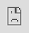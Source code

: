 ![happy_new_year_0](https://user-images.githubusercontent.com/114459505/207221585-0db261b7-5c65-4de2-88c9-5fd80e6a1ee3.jpg)


# Бричков Никита, 041 группа
![N|Solid](https://storage.theoryandpractice.ru/tnp/uploads/image_block/000/052/014/image/base_d9dd9b626f.jpg)


<style>
/* Стили кнопки */
.iksweb{display: inline-block;cursor: pointer; font-size:16px;text-decoration:none;padding:25px 22px; color:#354251;background:#5ae671;border-radius:60px;border:3px solid #6e0c0c;}
.iksweb:hover{background:#22a9f2;color:#c7329d;border:3px solid #3e32c7;transition: all 0.2s ease;}
</style>

<a class="iksweb" href="https://github.com/EvilCarr0t" target="_blank"  title="Сайт на мой GitHub - аккаунт">Сайт на мой GitHub - аккаунт</a>








## Таблица на Miro
<iframe width="768" height="432" src="https://miro.com/app/live-embed/uXjVPD1y1-g=/?moveToViewport=-7098,-2251,1976,984&embedId=263088868628" frameborder="0" scrolling="no" allowfullscreen></iframe>






## Интерактивное изображение на Genially
<iframe title="Interactive image" frameborder="0" width="1200" height="674" style="position: absolute; top: 0; left: 0; width: 100%; height: 100%;" src="https://view.genial.ly/6378d7e28460fb0017c365a1" type="text/html" allowscriptaccess="always" allowfullscreen="true" scrolling="yes" allownetworking="all"></iframe>




[![](https://mermaid.ink/img/pako:eNqlk81u2kAQx19ltScikVCgJYkPlZpA2nt7wzls7DW2hDEy60oRtgTJgUMiJeqp6qfUS68UYomY4rzC7Bt1dg2p0la51AdrZ3bm958Pe0itwObUoJ2Q9V3ypmn2CD4v2vARUnkGK0ghJXKCxxSNBRqQ6cP8mGxvP4_hDnJYynM5-R2wgincyRG-Z7Bcu2-JRvyMyUFJ59zAHHL05RiUwXSrED4ooAt9MdeXuSpgjLETxKw2KjE5HMI7mKLMAoVW8kxerCWSAnW4qS_FmALzz8oQ1WzDd7SWWi-FrIx6CJKX8ur4AWym6sL8x2CtP2FEq6vIXI5VlWPt-KGGIC8eCGAXIzV3efmIwFEbvqq2dR03MF0TmkWJuDeYEfiMsZlaDWajA6MnBL7pXY31cG9j8rKEE8STEiKwIPBJQdebaP2F-w_YUQG71m1kOADcGDY_IvAeccrIN9gP8lw3jbuOyasSfFE5KHO1RcvU56HPPBu_16ECm1S43OcmNfBoc4dFXWFSs5dgKItE8Pq0Z1FDhBEv06hvM8GbHsMv3aeGw7qDe2_L9kQQ3ju7AbM5mkMqTvv65_AGApFW0HO8jvJHYRfdrhD9gVGpqOudjifc6GTHCvzKwLNdFgr37X6j0qg19litzhu7dfasXretk-r-nlN7WnXs3SfVGqNJkvwCLIXpzQ?type=png)](https://mermaid.live/edit#pako:eNqlk81u2kAQx19ltScikVCgJYkPlZpA2nt7wzls7DW2hDEy60oRtgTJgUMiJeqp6qfUS68UYomY4rzC7Bt1dg2p0la51AdrZ3bm958Pe0itwObUoJ2Q9V3ypmn2CD4v2vARUnkGK0ghJXKCxxSNBRqQ6cP8mGxvP4_hDnJYynM5-R2wgincyRG-Z7Bcu2-JRvyMyUFJ59zAHHL05RiUwXSrED4ooAt9MdeXuSpgjLETxKw2KjE5HMI7mKLMAoVW8kxerCWSAnW4qS_FmALzz8oQ1WzDd7SWWi-FrIx6CJKX8ur4AWym6sL8x2CtP2FEq6vIXI5VlWPt-KGGIC8eCGAXIzV3efmIwFEbvqq2dR03MF0TmkWJuDeYEfiMsZlaDWajA6MnBL7pXY31cG9j8rKEE8STEiKwIPBJQdebaP2F-w_YUQG71m1kOADcGDY_IvAeccrIN9gP8lw3jbuOyasSfFE5KHO1RcvU56HPPBu_16ECm1S43OcmNfBoc4dFXWFSs5dgKItE8Pq0Z1FDhBEv06hvM8GbHsMv3aeGw7qDe2_L9kQQ3ju7AbM5mkMqTvv65_AGApFW0HO8jvJHYRfdrhD9gVGpqOudjifc6GTHCvzKwLNdFgr37X6j0qg19litzhu7dfasXretk-r-nlN7WnXs3SfVGqNJkvwCLIXpzQ)


![layer](https://user-images.githubusercontent.com/114459505/207221413-1408fd26-2f58-427a-91fd-da399f45c98b.png)
